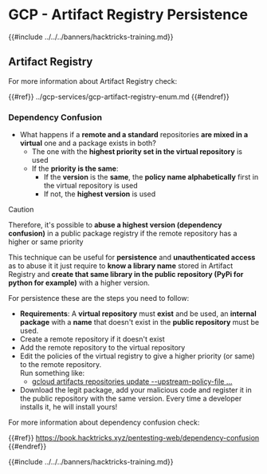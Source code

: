 # GCP - Artifact Registry Persistence

{{#include ../../../banners/hacktricks-training.md}}

## Artifact Registry

For more information about Artifact Registry check:

{{#ref}}
../gcp-services/gcp-artifact-registry-enum.md
{{#endref}}

### Dependency Confusion

- What happens if a **remote and a standard** repositories **are mixed in a virtual** one and a package exists in both?
  - The one with the **highest priority set in the virtual repository** is used
  - If the **priority is the same**:
    - If the **version** is the **same**, the **policy name alphabetically** first in the virtual repository is used
    - If not, the **highest version** is used

> [!CAUTION]
> Therefore, it's possible to **abuse a highest version (dependency confusion)** in a public package registry if the remote repository has a higher or same priority

This technique can be useful for **persistence** and **unauthenticated access** as to abuse it it just require to **know a library name** stored in Artifact Registry and **create that same library in the public repository (PyPi for python for example)** with a higher version.

For persistence these are the steps you need to follow:

- **Requirements**: A **virtual repository** must **exist** and be used, an **internal package** with a **name** that doesn't exist in the **public repository** must be used.
- Create a remote repository if it doesn't exist
- Add the remote repository to the virtual repository
- Edit the policies of the virtual registry to give a higher priority (or same) to the remote repository.\
  Run something like:
  - [gcloud artifacts repositories update --upstream-policy-file ...](https://cloud.google.com/sdk/gcloud/reference/artifacts/repositories/update#--upstream-policy-file)
- Download the legit package, add your malicious code and register it in the public repository with the same version. Every time a developer installs it, he will install yours!

For more information about dependency confusion check:

{{#ref}}
https://book.hacktricks.xyz/pentesting-web/dependency-confusion
{{#endref}}

{{#include ../../../banners/hacktricks-training.md}}



